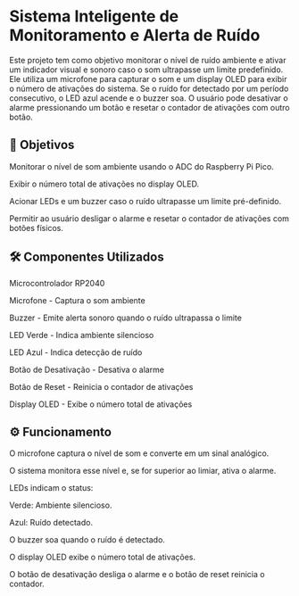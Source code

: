 # Sistema Inteligente de Monitoramento e Alerta de Ruído
Este projeto tem como objetivo monitorar o nível de ruído ambiente e ativar um indicador visual e sonoro caso o som ultrapasse um limite predefinido. Ele utiliza um microfone para capturar o som e um display OLED para exibir o número de ativações do sistema. Se o ruído for detectado por um período consecutivo, o LED azul acende e o buzzer soa. O usuário pode desativar o alarme pressionando um botão e resetar o contador de ativações com outro botão.
## 🎯 Objetivos
Monitorar o nível de som ambiente usando o ADC do Raspberry Pi Pico.

Exibir o número total de ativações no display OLED.

Acionar LEDs e um buzzer caso o ruído ultrapasse um limite pré-definido.

Permitir ao usuário desligar o alarme e resetar o contador de ativações com botões físicos.

## 🛠️ Componentes Utilizados
Microcontrolador RP2040

Microfone - Captura o som ambiente

Buzzer - Emite alerta sonoro quando o ruído ultrapassa o limite

LED Verde -	Indica ambiente silencioso

LED Azul -	Indica detecção de ruído

Botão de Desativação - Desativa o alarme

Botão de Reset -	Reinicia o contador de ativações

Display OLED -	Exibe o número total de ativações

## ⚙️ Funcionamento
O microfone captura o nível de som e converte em um sinal analógico.

O sistema monitora esse nível e, se for superior ao limiar, ativa o alarme.

LEDs indicam o status:

Verde: Ambiente silencioso.

Azul: Ruído detectado.

O buzzer soa quando o ruído é detectado.

O display OLED exibe o número total de ativações.

O botão de desativação desliga o alarme e o botão de reset reinicia o contador.

